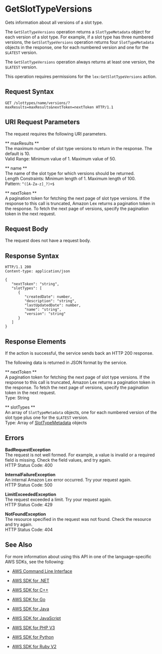 # GetSlotTypeVersions<a name="API_GetSlotTypeVersions"></a>

Gets information about all versions of a slot type\.

The `GetSlotTypeVersions` operation returns a `SlotTypeMetadata` object for each version of a slot type\. For example, if a slot type has three numbered versions, the `GetSlotTypeVersions` operation returns four `SlotTypeMetadata` objects in the response, one for each numbered version and one for the `$LATEST` version\. 

The `GetSlotTypeVersions` operation always returns at least one version, the `$LATEST` version\.

This operation requires permissions for the `lex:GetSlotTypeVersions` action\.

## Request Syntax<a name="API_GetSlotTypeVersions_RequestSyntax"></a>

```
GET /slottypes/name/versions/?maxResults=maxResults&nextToken=nextToken HTTP/1.1
```

## URI Request Parameters<a name="API_GetSlotTypeVersions_RequestParameters"></a>

The request requires the following URI parameters\.

 ** maxResults **   
The maximum number of slot type versions to return in the response\. The default is 10\.  
Valid Range: Minimum value of 1\. Maximum value of 50\.

 ** name **   
The name of the slot type for which versions should be returned\.  
Length Constraints: Minimum length of 1\. Maximum length of 100\.  
Pattern: `^([A-Za-z]_?)+$` 

 ** nextToken **   
A pagination token for fetching the next page of slot type versions\. If the response to this call is truncated, Amazon Lex returns a pagination token in the response\. To fetch the next page of versions, specify the pagination token in the next request\. 

## Request Body<a name="API_GetSlotTypeVersions_RequestBody"></a>

The request does not have a request body\.

## Response Syntax<a name="API_GetSlotTypeVersions_ResponseSyntax"></a>

```
HTTP/1.1 200
Content-type: application/json

{
   "nextToken": "string",
   "slotTypes": [ 
      { 
         "createdDate": number,
         "description": "string",
         "lastUpdatedDate": number,
         "name": "string",
         "version": "string"
      }
   ]
}
```

## Response Elements<a name="API_GetSlotTypeVersions_ResponseElements"></a>

If the action is successful, the service sends back an HTTP 200 response\.

The following data is returned in JSON format by the service\.

 ** nextToken **   
A pagination token for fetching the next page of slot type versions\. If the response to this call is truncated, Amazon Lex returns a pagination token in the response\. To fetch the next page of versions, specify the pagination token in the next request\.   
Type: String

 ** slotTypes **   
An array of `SlotTypeMetadata` objects, one for each numbered version of the slot type plus one for the `$LATEST` version\.  
Type: Array of [SlotTypeMetadata](API_SlotTypeMetadata.md) objects

## Errors<a name="API_GetSlotTypeVersions_Errors"></a>

 **BadRequestException**   
The request is not well formed\. For example, a value is invalid or a required field is missing\. Check the field values, and try again\.  
HTTP Status Code: 400

 **InternalFailureException**   
An internal Amazon Lex error occurred\. Try your request again\.  
HTTP Status Code: 500

 **LimitExceededException**   
The request exceeded a limit\. Try your request again\.  
HTTP Status Code: 429

 **NotFoundException**   
The resource specified in the request was not found\. Check the resource and try again\.  
HTTP Status Code: 404

## See Also<a name="API_GetSlotTypeVersions_SeeAlso"></a>

For more information about using this API in one of the language\-specific AWS SDKs, see the following:

+  [AWS Command Line Interface](http://docs.aws.amazon.com/goto/aws-cli/lex-models-2017-04-19/GetSlotTypeVersions) 

+  [AWS SDK for \.NET](http://docs.aws.amazon.com/goto/DotNetSDKV3/lex-models-2017-04-19/GetSlotTypeVersions) 

+  [AWS SDK for C\+\+](http://docs.aws.amazon.com/goto/SdkForCpp/lex-models-2017-04-19/GetSlotTypeVersions) 

+  [AWS SDK for Go](http://docs.aws.amazon.com/goto/SdkForGoV1/lex-models-2017-04-19/GetSlotTypeVersions) 

+  [AWS SDK for Java](http://docs.aws.amazon.com/goto/SdkForJava/lex-models-2017-04-19/GetSlotTypeVersions) 

+  [AWS SDK for JavaScript](http://docs.aws.amazon.com/goto/AWSJavaScriptSDK/lex-models-2017-04-19/GetSlotTypeVersions) 

+  [AWS SDK for PHP V3](http://docs.aws.amazon.com/goto/SdkForPHPV3/lex-models-2017-04-19/GetSlotTypeVersions) 

+  [AWS SDK for Python](http://docs.aws.amazon.com/goto/boto3/lex-models-2017-04-19/GetSlotTypeVersions) 

+  [AWS SDK for Ruby V2](http://docs.aws.amazon.com/goto/SdkForRubyV2/lex-models-2017-04-19/GetSlotTypeVersions) 